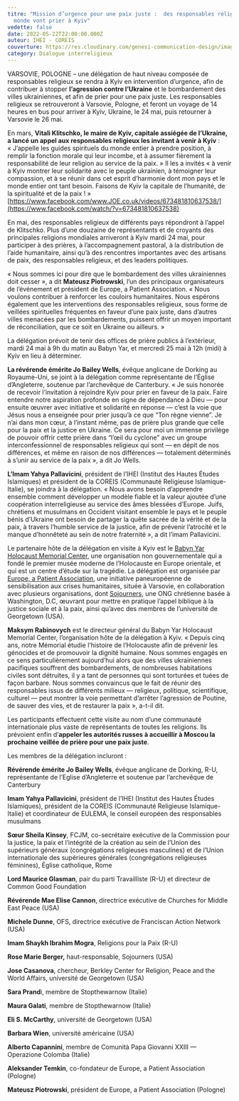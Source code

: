 ```yaml
---
titre: "Mission d’urgence pour une paix juste :  des responsables religieux du
  monde vont prier à Kyiv"
vedette: false
date: 2022-05-22T22:00:00.000Z
auteur: IHEI - COREIS
couverture: https://res.cloudinary.com/genesi-communication-design/image/upload/v1653291342/IMG-20220523-WA0000_jcudiy.jpg
category: Dialogue interreligieux
---
```

VARSOVIE, POLOGNE –&nbsp;une délégation de haut niveau composée de responsables religieux se rendra à Kyiv en intervention d’urgence, afin de contribuer à stopper **l’agression contre l’Ukraine** et le bombardement des villes ukrainiennes, et afin de prier pour une paix juste. Les responsables religieux se retrouveront à Varsovie, Pologne, et feront un voyage de 14 heures en bus pour arriver à Kyiv, Ukraine, le 24 mai, puis retourner à Varsovie le 26 mai.

En mars, **Vitali Klitschko, le maire de Kyiv, capitale assiégée de l’Ukraine, a lancé un appel aux responsables religieux les invitant à venir à Kyiv**&nbsp;: «&nbsp;J’appelle les guides spirituels du monde entier à prendre position, à remplir la fonction morale qui leur incombe, et à assumer fièrement la responsabilité de leur religion au service de la paix.&nbsp;» Il les a invités «&nbsp;à venir à Kyiv montrer leur solidarité avec le peuple ukrainien, à témoigner leur compassion, et à se réunir dans cet esprit d’harmonie dont mon pays et le monde entier ont tant besoin. Faisons de Kyiv la capitale de l’humanité, de la spiritualité et de la paix&nbsp;!&nbsp;» [https://www.facebook.com/www.JOE.co.uk/videos/673481810637538/](https://www.facebook.com/watch/?v=673481810637538)

En mai, des responsables religieux de différents pays répondront à l’appel de Klitschko. Plus d’une douzaine de représentants et de croyants des principales religions mondiales arriveront à Kyiv mardi 24 mai, pour participer à des prières, à l’accompagnement pastoral, à la distribution de l’aide humanitaire, ainsi qu’à des rencontres importantes avec des artisans de paix, des responsables religieux, et des leaders politiques.

«&nbsp;Nous sommes ici pour dire que le bombardement des villes ukrainiennes doit cesser&nbsp;», a dit **Mateusz Piotrowski**, l’un des principaux organisateurs de l’événement et président de Europe, a Patient Association. «&nbsp;Nous voulons contribuer à renforcer les couloirs humanitaires. Nous espérons également que les interventions des responsables religieux, sous forme de veillées spirituelles fréquentes en faveur d’une paix juste, dans d’autres villes menacées par les bombardements, puissent offrir un moyen important de réconciliation, que ce soit en Ukraine ou ailleurs.&nbsp;»

La délégation prévoit de tenir des offices de prière publics à l’extérieur, mardi 24 mai à 9h du matin au Babyn Yar, et mercredi 25 mai à 12h (midi) à Kyiv en lieu à déterminer.

**La révérende émérite Jo Bailey Wells**, évêque anglicane de Dorking au Royaume-Uni, se joint à la délégation comme représentante de l’Église d’Angleterre, soutenue par l’archevêque de Canterbury. «&nbsp;Je suis honorée de recevoir l’invitation à rejoindre Kyiv pour prier en faveur de la paix. Faire entendre notre aspiration profonde en signe de dépendance à Dieu —&nbsp;pour ensuite œuvrer avec initiative et solidarité en réponse&nbsp;— c’est la voie que Jésus nous a enseignée pour prier jusqu’à ce que “Ton règne vienne”. Je n’ai dans mon cœur, à l’instant même, pas de prière plus grande que celle pour la paix et la justice en Ukraine. Ce sera pour moi un immense privilège de pouvoir offrir cette prière dans “l’œil du cyclone” avec un groupe interconfessionnel de responsables religieux qui sont —&nbsp;en dépit de nos différences, et même en raison de nos différences&nbsp;— totalement déterminés à s’unir au service de la paix&nbsp;», a dit Jo Wells.

**L’Imam Yahya Pallavicini**, président de l’IHEI (Institut des Hautes Études Islamiques) et président de la COREIS (Communauté Religieuse Islamique-Italie), se joindra à la délégation. «&nbsp;Nous avons besoin d’apprendre ensemble comment développer un modèle fiable et la valeur ajoutée d’une coopération interreligieuse au service des âmes blessées d’Europe. Juifs, chrétiens et musulmans en Occident visitant ensemble le pays et le peuple bénis d’Ukraine ont besoin de partager la quête sacrée de la vérité et de la paix, à travers l’humble service de la justice, afin de prévenir l’atrocité et le manque d’honnêteté au sein de notre fraternité&nbsp;», a dit l’imam Pallavicini.

Le partenaire hôte de la délégation en visite à Kyiv est le [Babyn Yar Holocaust Memorial Center](https://babynyar.org/en/about), une organisation non gouvernementale qui a fondé le premier musée moderne de l’Holocauste en Europe orientale, et qui est un centre d’étude sur la tragédie. La délégation est organisée par [Europe, a Patient Association](https://www.europeapatient.com/), une initiative paneuropéenne de sensibilisation aux crises humanitaires, située à Varsovie, en collaboration avec plusieurs organisations, dont [Sojourners](https://sojo.net/join/campaigns/nonviolence-and-peace), une ONG chrétienne basée à Washington, D.C, œuvrant pour mettre en pratique l’appel biblique à la justice sociale et à la paix, ainsi qu’avec des membres de l’université de Georgetown (USA).

**Maksym Rabinovych** est le directeur général du Babyn Yar Holocaust Memorial Center, l’organisation hôte de la délégation à Kyiv. «&nbsp;Depuis cinq ans, notre Mémorial étudie l’histoire de l’Holocauste afin de prévenir les génocides et de promouvoir la dignité humaine. Nous sommes engagés en ce sens particulièrement aujourd’hui alors que des villes ukrainiennes pacifiques souffrent des bombardements, de nombreuses habitations civiles sont détruites, il y a tant de personnes qui sont torturées et tuées de façon barbare. Nous sommes convaincus que le fait de réunir des responsables issus de différents milieux —&nbsp;religieux, politique, scientifique, culturel&nbsp;— peut montrer la voie permettant d’arrêter l’agression de Poutine, de sauver des vies, et de restaurer la paix&nbsp;», a-t-il dit.

Les participants effectuent cette visite au nom d’une communauté internationale plus vaste de représentants de toutes les religions. Ils prévoient enfin d’**appeler les autorités russes à accueillir à Moscou la prochaine veillée de prière pour une paix juste**.

Les membres de la délégation incluront&nbsp;:

**Révérende émérite Jo Bailey Wells**, évêque anglicane de Dorking, R-U, représentante de l’Eglise d’Angleterre et soutenue par l’archevêque de Canterbury</br>

**Imam Yahya Pallavicini**, président de l’IHEI (Institut des Hautes Études Islamiques), président de la COREIS (Communauté Religieuse Islamique-Italie) et coordinateur de EULEMA, le conseil européen des responsables musulmans</br>

**Sœur Sheila Kinsey**, FCJM, co-secrétaire exécutive de la Commission pour la justice, la paix et l’intégrité de la création au sein de l’Union des supérieurs généraux (congrégations religieuses masculines) et de l’Union internationale des supérieures générales (congrégations religieuses féminines), Église catholique, Rome</br>

**Lord Maurice Glasman**, pair du parti Travailliste (R-U) et directeur de Common Good Foundation</br>

**Révérende Mae Elise Cannon**, directrice exécutive de Churches for Middle East Peace (USA)</br>

**Michele Dunne**, OFS, directrice exécutive de Franciscan Action Network (USA)</br>

**Imam Shaykh Ibrahim Mogra**, Religions pour la Paix (R-U)</br>

**Rose Marie Berger,** haut-responsable, Sojourners (USA)</br>

**Jose Casanova**, chercheur, Berkley Center for Religion, Peace and the World Affairs, université de Georgetown (USA)</br>

**Sara Prand**i, membre de Stopthewarnow (Italie)</br>

**Maura Galati**, membre de Stopthewarnow (Italie)</br>

**Eli S. McCarthy**, université de Georgetown (USA)</br>

**Barbara Wien**, université américaine (USA)</br>

**Alberto Capannini**, membre de Comunità Papa Giovanni XXIII — Operazione Colomba (Italie)</br>

**Aleksander Temkin**, co-fondateur de Europe, a Patient Association (Pologne)</br>

**Mateusz Piotrowski**, président de Europe, a Patient Association (Pologne)